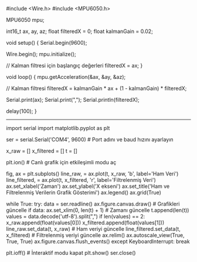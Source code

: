 #include <Wire.h>
#include <MPU6050.h>

MPU6050 mpu;

int16_t ax, ay, az;
float filteredX = 0;
float kalmanGain = 0.02;

void setup() {
  Serial.begin(9600);
  
  Wire.begin();
  mpu.initialize();
  
  // Kalman filtresi için başlangıç değerleri
  filteredX = ax;
}

void loop() {
  mpu.getAcceleration(&ax, &ay, &az);

  // Kalman filtresi
  filteredX = kalmanGain * ax + (1 - kalmanGain) * filteredX;

  Serial.print(ax);
  Serial.print(",");
  Serial.println(filteredX);

  delay(100);
}



*******************************************************************************************************
import serial
import matplotlib.pyplot as plt

ser = serial.Serial('COM4', 9600)  # Port adını ve baud hızını ayarlayın

x_raw = []
x_filtered = []
t = []

plt.ion()  # Canlı grafik için etkileşimli modu aç

fig, ax = plt.subplots()
line_raw, = ax.plot(t, x_raw, 'b', label='Ham Veri')
line_filtered, = ax.plot(t, x_filtered, 'r', label='Filtrelenmiş Veri')
ax.set_xlabel('Zaman')
ax.set_ylabel('X ekseni')
ax.set_title('Ham ve Filtrelenmiş Verilerin Grafik Gösterimi')
ax.legend()
ax.grid(True)

while True:
    try:
        data = ser.readline()
        ax.figure.canvas.draw()  # Grafikleri güncelle
        if data:
            ax.set_xlim(0, len(t) + 1)  # Zamanı güncelle
            t.append(len(t))
            values = data.decode('utf-8').split(",")
            if len(values) == 2:
                x_raw.append(float(values[0]))
                x_filtered.append(float(values[1]))
            line_raw.set_data(t, x_raw)  # Ham veriyi güncelle
            line_filtered.set_data(t, x_filtered)  # Filtrelenmiş veriyi güncelle
            ax.relim()
            ax.autoscale_view(True, True, True)
            ax.figure.canvas.flush_events()
    except KeyboardInterrupt:
        break

plt.ioff()  # İnteraktif modu kapat
plt.show()
ser.close()
